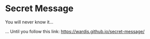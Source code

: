 # Secret Message

You will never know it...
  
... Until you follow this link: https://wardis.github.io/secret-message/
